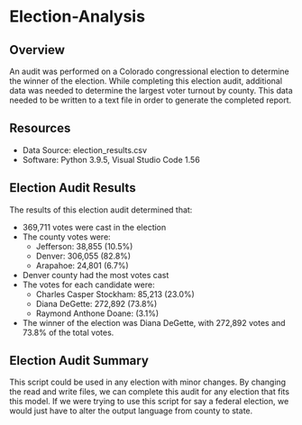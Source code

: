 # Election-Analysis
## Overview
An audit was performed on a Colorado congressional election to determine the winner of the election. While completing this election audit, additional data was needed to determine the largest voter turnout by county. This data needed to be written to a text file in order to generate the completed report.

## Resources
- Data Source: election_results.csv
- Software: Python 3.9.5, Visual Studio Code 1.56

## Election Audit Results
The results of this election audit determined that:
- 369,711 votes were cast in the election
- The county votes were:
  - Jefferson: 38,855 (10.5%)
  - Denver: 306,055 (82.8%)
  - Arapahoe: 24,801 (6.7%)
- Denver county had the most votes cast
- The votes for each candidate were:
  - Charles Casper Stockham: 85,213 (23.0%)
  - Diana DeGette: 272,892 (73.8%)
  - Raymond Anthone Doane: (3.1%)
- The winner of the election was Diana DeGette, with 272,892 votes and 73.8% of the total votes.

## Election Audit Summary
This script could be used in any election with minor changes. By changing the read and write files, we can complete this audit for any election that fits this model. If we were trying to use this script for say a federal election, we would just have to alter the output language from county to state.  
